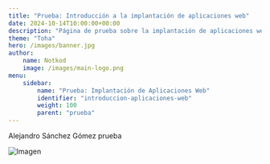 ```yaml
---
title: "Prueba: Introducción a la implantación de aplicaciones web"
date: 2024-10-14T10:00:00+00:00
description: "Página de prueba sobre la implantación de aplicaciones web"
theme: "Toha"
hero: /images/banner.jpg
author:
    name: Notkod
    image: /images/main-logo.png
menu:
    sidebar:
        name: "Prueba: Implantación de Aplicaciones Web"
        identifier: "introduccion-aplicaciones-web"
        weight: 100
        parent: "prueba"
---
```


Alejandro Sánchez Gómez prueba

![Imagen](/images/banner.jpg)
